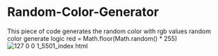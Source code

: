 # Random-Color-Generator
This piece of code generates the random color with rgb values
random color generate logic
red = Math.floor(Math.random() * 255)
![127 0 0 1_5501_index html](https://github.com/user-attachments/assets/2dfa6ce0-43fb-4f85-ab6f-cb142791dd98)
